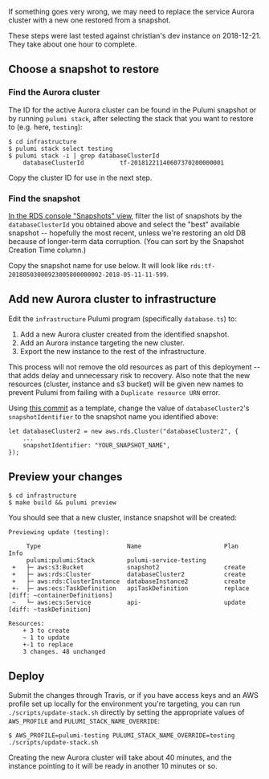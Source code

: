 If something goes very wrong, we may need to replace the service Aurora cluster with a new one restored from a snapshot.

These steps were last tested against christian's dev instance on 2018-12-21. They take about one hour to complete.

## Choose a snapshot to restore

### Find the Aurora cluster

The ID for the active Aurora cluster can be found in the Pulumi snapshot or by running `pulumi stack`, after selecting the stack that you want to restore to (e.g. here, `testing`):

```
$ cd infrastructure
$ pulumi stack select testing
$ pulumi stack -i | grep databaseClusterId
    databaseClusterId          tf-20181221140607370200000001
```

Copy the cluster ID for use in the next step.

### Find the snapshot

[In the RDS console "Snapshots" view](https://us-west-2.console.aws.amazon.com/rds/home?region=us-west-2#db-snapshots:), filter the list of snapshots by the `databaseClusterId` you obtained above and select the "best" available snapshot -- hopefully the most recent, unless we're restoring an old DB because of longer-term data corruption. (You can sort by the Snapshot Creation Time column.)

Copy the snapshot name for use below. It will look like `rds:tf-20180503000923005800000002-2018-05-11-11-599`.

## Add new Aurora cluster to infrastructure

Edit the `infrastructure` Pulumi program (specifically `database.ts`) to:

1. Add a new Aurora cluster created from the identified snapshot.
1. Add an Aurora instance targeting the new cluster.
1. Export the new instance to the rest of the infrastructure.

This process will not remove the old resources as part of this deployment -- that adds delay and unnecessary risk to recovery. Also note that the new resources (cluster, instance and s3 bucket) will be given new names to prevent Pulumi from failing with a `Duplicate resource URN` error.

Using [this commit](https://github.com/pulumi/pulumi-service/commit/584213163bbb11d8b53d390ce728e5c4da1138d0) as a template, change the value of `databaseCluster2`'s `snapshotIdentifier` to the snapshot name you identified above:

```
let databaseCluster2 = new aws.rds.Cluster("databaseCluster2", {
    ...
    snapshotIdentifier: "YOUR_SNAPSHOT_NAME",
});
```

## Preview your changes

```
$ cd infrastructure
$ make build && pulumi preview
```

You should see that a new cluster, instance snapshot will be created:

```
Previewing update (testing):

     Type                        Name                       Plan        Info
     pulumi:pulumi:Stack         pulumi-service-testing 
 +   ├─ aws:s3:Bucket            snapshot2                  create
 +   ├─ aws:rds:Cluster          databaseCluster2           create
 +   ├─ aws:rds:ClusterInstance  databaseInstance2          create
 +-  ├─ aws:ecs:TaskDefinition   apiTaskDefinition          replace     [diff: ~containerDefinitions]
 ~   └─ aws:ecs:Service          api-                       update      [diff: ~taskDefinition]

Resources:
    + 3 to create
    ~ 1 to update
    +-1 to replace
    3 changes. 48 unchanged
```

## Deploy

Submit the changes through Travis, or if you have access keys and an AWS profile set up locally for the environment you're targeting, you can run `./scripts/update-stack.sh` directly by setting the appropriate values of `AWS_PROFILE` and `PULUMI_STACK_NAME_OVERRIDE`:

```
$ AWS_PROFILE=pulumi-testing PULUMI_STACK_NAME_OVERRIDE=testing ./scripts/update-stack.sh
```

Creating the new Aurora cluster will take about 40 minutes, and the instance pointing to it will be ready in another 10 minutes or so.
